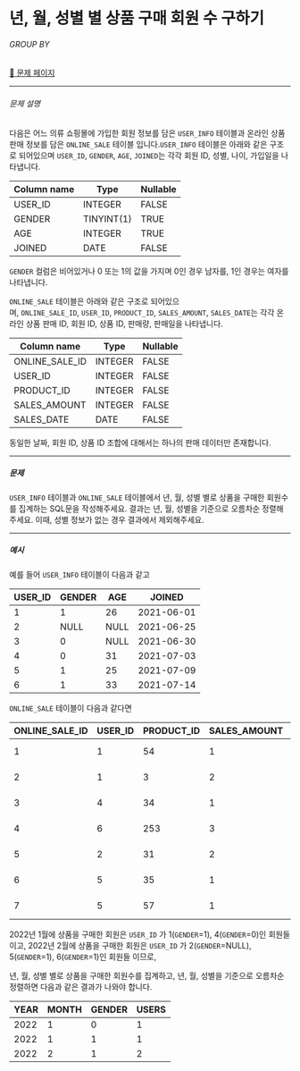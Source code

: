 # 년, 월, 성별 별 상품 구매 회원 수 구하기

###### GROUP BY

[:link: 문제 페이지](https://school.programmers.co.kr/learn/courses/30/lessons/131532)

---

###### 문제 설명

다음은 어느 의류 쇼핑몰에 가입한 회원 정보를 담은 `USER_INFO` 테이블과 온라인 상품 판매 정보를 담은 `ONLINE_SALE` 테이블 입니다.`USER_INFO` 테이블은 아래와 같은 구조로 되어있으며 `USER_ID`, `GENDER`, `AGE`, `JOINED`는 각각 회원 ID, 성별, 나이, 가입일을 나타냅니다.

| Column name | Type       | Nullable |
| ----------- | ---------- | -------- |
| USER_ID     | INTEGER    | FALSE    |
| GENDER      | TINYINT(1) | TRUE     |
| AGE         | INTEGER    | TRUE     |
| JOINED      | DATE       | FALSE    |

`GENDER` 컬럼은 비어있거나 0 또는 1의 값을 가지며 0인 경우 남자를, 1인 경우는 여자를 나타냅니다.

`ONLINE_SALE` 테이블은 아래와 같은 구조로 되어있으며, `ONLINE_SALE_ID`, `USER_ID`, `PRODUCT_ID`, `SALES_AMOUNT`, `SALES_DATE`는 각각 온라인 상품 판매 ID, 회원 ID, 상품 ID, 판매량, 판매일을 나타냅니다.

| Column name    | Type    | Nullable |
| -------------- | ------- | -------- |
| ONLINE_SALE_ID | INTEGER | FALSE    |
| USER_ID        | INTEGER | FALSE    |
| PRODUCT_ID     | INTEGER | FALSE    |
| SALES_AMOUNT   | INTEGER | FALSE    |
| SALES_DATE     | DATE    | FALSE    |

동일한 날짜, 회원 ID, 상품 ID 조합에 대해서는 하나의 판매 데이터만 존재합니다.

---

##### 문제

`USER_INFO` 테이블과 `ONLINE_SALE` 테이블에서 년, 월, 성별 별로 상품을 구매한 회원수를 집계하는 SQL문을 작성해주세요. 결과는 년, 월, 성별을 기준으로 오름차순 정렬해주세요. 이때, 성별 정보가 없는 경우 결과에서 제외해주세요.

---

##### 예시

예를 들어 `USER_INFO` 테이블이 다음과 같고

| USER_ID | GENDER | AGE  | JOINED     |
| ------- | ------ | ---- | ---------- |
| 1       | 1      | 26   | 2021-06-01 |
| 2       | NULL   | NULL | 2021-06-25 |
| 3       | 0      | NULL | 2021-06-30 |
| 4       | 0      | 31   | 2021-07-03 |
| 5       | 1      | 25   | 2021-07-09 |
| 6       | 1      | 33   | 2021-07-14 |

`ONLINE_SALE` 테이블이 다음과 같다면

| ONLINE_SALE_ID | USER_ID | PRODUCT_ID | SALES_AMOUNT | SALES_DATE |
| -------------- | ------- | ---------- | ------------ | ---------- |
| 1              | 1       | 54         | 1            | 2022-01-01 |
| 2              | 1       | 3          | 2            | 2022-01-25 |
| 3              | 4       | 34         | 1            | 2022-01-30 |
| 4              | 6       | 253        | 3            | 2022-02-03 |
| 5              | 2       | 31         | 2            | 2022-02-09 |
| 6              | 5       | 35         | 1            | 2022-02-14 |
| 7              | 5       | 57         | 1            | 2022-02-18 |

2022년 1월에 상품을 구매한 회원은 `USER_ID` 가 1(`GENDER`=1), 4(`GENDER`=0)인 회원들이고,
2022년 2월에 상품을 구매한 회원은 `USER_ID` 가 2(`GENDER`=NULL), 5(`GENDER`=1), 6(`GENDER`=1)인 회원들 이므로,

년, 월, 성별 별로 상품을 구매한 회원수를 집계하고, 년, 월, 성별을 기준으로 오름차순 정렬하면 다음과 같은 결과가 나와야 합니다.

| YEAR | MONTH | GENDER | USERS |
| ---- | ----- | ------ | ----- |
| 2022 | 1     | 0      | 1     |
| 2022 | 1     | 1      | 1     |
| 2022 | 2     | 1      | 2     |
